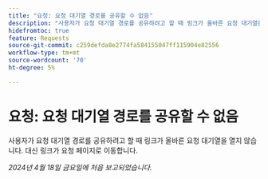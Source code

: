 ```yaml
---
title: "요청: 요청 대기열 경로를 공유할 수 없음"
description: "사용자가 요청 대기열 경로를 공유하려고 할 때 링크가 올바른 요청 대기열을 열지 않습니다. 대신 링크가 요청 페이지로 이동합니다."
hidefromtoc: true
feature: Requests
source-git-commit: c259defda8e2774fa584155047ff115904e82556
workflow-type: tm+mt
source-wordcount: '70'
ht-degree: 5%

---
```



# 요청: 요청 대기열 경로를 공유할 수 없음

사용자가 요청 대기열 경로를 공유하려고 할 때 링크가 올바른 요청 대기열을 열지 않습니다. 대신 링크가 요청 페이지로 이동합니다.

_2024년 4월 18일 금요일에 처음 보고되었습니다._

